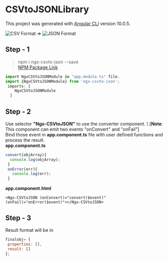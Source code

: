 # CSVtoJSONLibrary

This project was generated with [Angular CLI](https://github.com/angular/angular-cli) version 10.0.5.

![CSV Format](https://img.icons8.com/officel/48/000000/csv.png "CSV Format") => ![JSON Format](https://img.icons8.com/office/48/000000/json.png "JSON Format")

## Step - 1

> npm i ngx-csvto-json --save \
[NPM Package Link](https://www.npmjs.com/package/ngx-csvto-json "ngx-csvto-json")
```javascript
import NgxCSVtoJSONModule in "app.module.ts" file.
import {NgxCSVtoJSONModule} from 'ngx-csvto-json';
 imports: [
    NgxCSVtoJSONModule
  ]
  ```

## Step - 2
Use selector **"Ngx-CSVtoJSON"** to use the converter component. \ [**Note**: This component can emit two events "onConvert" and "onFail"]\
Bind those event in **app.component.ts** file with user defined functions and process the result.\
**app.component.ts**
 ```javascript
 convert(objArray){
   console.log(objArray);
  }
  onError(err){
    console.log(err);
  }
```
**app.component.html**
```angular
<Ngx-CSVtoJSON (onConvert)="convert($event)" (onFail)="onError($event)"></Ngx-CSVtoJSON>
```

## Step - 3
Result format will be in 
```javascript
finalobj= {
 properties: [],
 result: []
};
```

